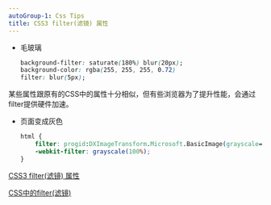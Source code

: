 ```yaml
---
autoGroup-1: Css Tips
title: CSS3 filter(滤镜) 属性
---
```

- 毛玻璃
    ```css
    background-filter: saturate(180%) blur(20px);
    background-color: rgba(255, 255, 255, 0.72)
    filter: blur(5px);
    ```

某些属性跟原有的CSS中的属性十分相似，但有些浏览器为了提升性能，会通过filter提供硬件加速。

- 页面变成灰色

    ```css
    html {
        filter: progid:DXImageTransform.Microsoft.BasicImage(grayscale=1);
        -webkit-filter: grayscale(100%);
    }
    ```

[CSS3 filter(滤镜) 属性](https://www.runoob.com/cssref/css3-pr-filter.html)

[CSS中的filter(滤镜)](https://blog.csdn.net/weixin_45663702/article/details/124824360)